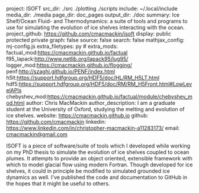 project: ISOFT
src_dir: ./src
         ./plotting
		 ./scripts
include: ~/.local/include
media_dir: ./media
page_dir: doc_pages
output_dir: ./doc
summary: Ice Shelf/Ocean Fluid- and Thermodynamics: a suite of tools and
         programs to use for simulating the evolution of ice shelves
		 interacting with the ocean.
project_github: https://github.com/cmacmackin/isoft
display: public
         protected
         private
graph: false
source: false
search: false
mathjax_config: mj-config.js
extra_filetypes: py #
extra_mods: factual_mod:https://cmacmackin.github.io/factual
            f95_lapack:http://www.netlib.org/lapack95/lug95/
			logger_mod:https://cmacmackin.github.io/flogging/
			penf:http://szaghi.github.io/PENF/index.html
			h5lt:https://support.hdfgroup.org/HDF5/doc/HL/RM_H5LT.html
			hdf5:https://support.hdfgroup.org/HDF5/doc/RM/RM_H5Front.html#LowLevelAPIs
			chebyshev_mod:https://cmacmackin.github.io/factual/module/chebyshev_mod.html
author: Chris MacMackin
author_description: I am a graduate student at the University of Oxford, studying
                    the melting and evolution of ice shelves.
website: https://cmacmackin.github.io
github: https://github.com/cmacmackin
linkedin: https://www.linkedin.com/in/christopher-macmackin-a11283173/
email: cmacmackin@gmail.com


ISOFT is a piece of software/suite of tools which I developed while
working on my PhD thesis to simulate the evolution of ice shelves
coupled to ocean plumes. It attempts to provide an object oriented,
extensible framework with which to model glacial flow using modern
Fortran. Though developed for ice shelves, it could in principle be
modified to simulated grounded ice dynamics as well. I've published
the code and documentation to GitHub in the hopes that it might be
useful to others.

